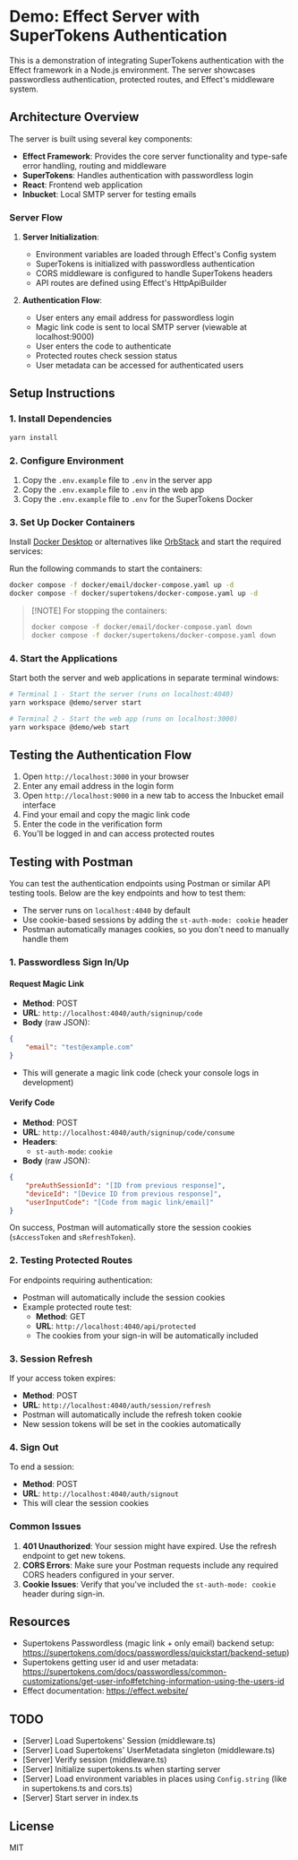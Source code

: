 # Demo: Effect Server with SuperTokens Authentication

This is a demonstration of integrating SuperTokens authentication with the Effect framework in a Node.js environment. The server showcases passwordless authentication, protected routes, and Effect's middleware system.

## Architecture Overview

The server is built using several key components:

- **Effect Framework**: Provides the core server functionality and type-safe error handling, routing and middleware
- **SuperTokens**: Handles authentication with passwordless login
- **React**: Frontend web application
- **Inbucket**: Local SMTP server for testing emails

### Server Flow

1. **Server Initialization**:
   - Environment variables are loaded through Effect's Config system
   - SuperTokens is initialized with passwordless authentication
   - CORS middleware is configured to handle SuperTokens headers
   - API routes are defined using Effect's HttpApiBuilder

2. **Authentication Flow**:
   - User enters any email address for passwordless login
   - Magic link code is sent to local SMTP server (viewable at localhost:9000)
   - User enters the code to authenticate
   - Protected routes check session status
   - User metadata can be accessed for authenticated users

## Setup Instructions

### 1. Install Dependencies

```bash
yarn install
```

### 2. Configure Environment

1. Copy the `.env.example` file to `.env` in the server app
2. Copy the `.env.example` file to `.env` in the web app
3. Copy the `.env.example` file to `.env` for the SuperTokens Docker

### 3. Set Up Docker Containers

Install [Docker Desktop](https://www.docker.com/products/docker-desktop/) or alternatives like [OrbStack](https://orbstack.dev/) and start the required services:

Run the following commands to start the containers:

```bash
docker compose -f docker/email/docker-compose.yaml up -d
docker compose -f docker/supertokens/docker-compose.yaml up -d
```

> [!NOTE] For stopping the containers:
>
> ```bash
> docker compose -f docker/email/docker-compose.yaml down
> docker compose -f docker/supertokens/docker-compose.yaml down
> ```

### 4. Start the Applications

Start both the server and web applications in separate terminal windows:

```bash
# Terminal 1 - Start the server (runs on localhost:4040)
yarn workspace @demo/server start

# Terminal 2 - Start the web app (runs on localhost:3000)
yarn workspace @demo/web start
```

## Testing the Authentication Flow

1. Open `http://localhost:3000` in your browser
2. Enter any email address in the login form
3. Open `http://localhost:9000` in a new tab to access the Inbucket email interface
4. Find your email and copy the magic link code
5. Enter the code in the verification form
6. You'll be logged in and can access protected routes

## Testing with Postman

You can test the authentication endpoints using Postman or similar API testing tools. Below are the key endpoints and how to test them:

- The server runs on `localhost:4040` by default
- Use cookie-based sessions by adding the `st-auth-mode: cookie` header
- Postman automatically manages cookies, so you don't need to manually handle them

### 1. Passwordless Sign In/Up

#### Request Magic Link

- **Method**: POST
- **URL**: `http://localhost:4040/auth/signinup/code`
- **Body** (raw JSON):

```json
{
    "email": "test@example.com"
}
```

- This will generate a magic link code (check your console logs in development)

#### Verify Code

- **Method**: POST
- **URL**: `http://localhost:4040/auth/signinup/code/consume`
- **Headers**:
  - `st-auth-mode`: `cookie`
- **Body** (raw JSON):

```json
{
    "preAuthSessionId": "[ID from previous response]",
    "deviceId": "[Device ID from previous response]",
    "userInputCode": "[Code from magic link/email]"
}
```

On success, Postman will automatically store the session cookies (`sAccessToken` and `sRefreshToken`).

### 2. Testing Protected Routes

For endpoints requiring authentication:

- Postman will automatically include the session cookies
- Example protected route test:
  - **Method**: GET
  - **URL**: `http://localhost:4040/api/protected`
  - The cookies from your sign-in will be automatically included

### 3. Session Refresh

If your access token expires:

- **Method**: POST
- **URL**: `http://localhost:4040/auth/session/refresh`
- Postman will automatically include the refresh token cookie
- New session tokens will be set in the cookies automatically

### 4. Sign Out

To end a session:

- **Method**: POST
- **URL**: `http://localhost:4040/auth/signout`
- This will clear the session cookies

### Common Issues

1. **401 Unauthorized**: Your session might have expired. Use the refresh endpoint to get new tokens.
2. **CORS Errors**: Make sure your Postman requests include any required CORS headers configured in your server.
3. **Cookie Issues**: Verify that you've included the `st-auth-mode: cookie` header during sign-in.

## Resources

- Supertokens Passwordless (magic link + only email) backend setup: <https://supertokens.com/docs/passwordless/quickstart/backend-setup>)
- Supertokens getting user id and user metadata: <https://supertokens.com/docs/passwordless/common-customizations/get-user-info#fetching-information-using-the-users-id>
- Effect documentation: <https://effect.website/>

## TODO

- [Server] Load Supertokens' Session (middleware.ts)
- [Server] Load Supertokens' UserMetadata singleton (middleware.ts)
- [Server] Verify session (middleware.ts)
- [Server] Initialize supertokens.ts when starting server
- [Server] Load environment variables in places using `Config.string` (like in supertokens.ts and cors.ts)
- [Server] Start server in index.ts

## License

MIT
